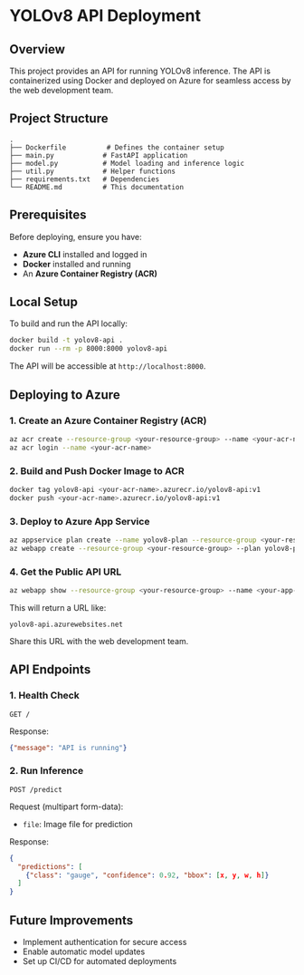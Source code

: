 # YOLOv8 API Deployment

## Overview
This project provides an API for running YOLOv8 inference. The API is containerized using Docker and deployed on Azure for seamless access by the web development team.

## Project Structure
```
.
├── Dockerfile          # Defines the container setup
├── main.py            # FastAPI application
├── model.py           # Model loading and inference logic
├── util.py            # Helper functions
├── requirements.txt   # Dependencies
└── README.md          # This documentation
```

## Prerequisites
Before deploying, ensure you have:
- **Azure CLI** installed and logged in
- **Docker** installed and running
- An **Azure Container Registry (ACR)**

## Local Setup
To build and run the API locally:
```sh
docker build -t yolov8-api .
docker run --rm -p 8000:8000 yolov8-api
```
The API will be accessible at `http://localhost:8000`.

## Deploying to Azure
### 1. Create an Azure Container Registry (ACR)
```sh
az acr create --resource-group <your-resource-group> --name <your-acr-name> --sku Basic
az acr login --name <your-acr-name>
```

### 2. Build and Push Docker Image to ACR
```sh
docker tag yolov8-api <your-acr-name>.azurecr.io/yolov8-api:v1
docker push <your-acr-name>.azurecr.io/yolov8-api:v1
```

### 3. Deploy to Azure App Service
```sh
az appservice plan create --name yolov8-plan --resource-group <your-resource-group> --sku B1 --is-linux
az webapp create --resource-group <your-resource-group> --plan yolov8-plan --name <your-app-name> --deployment-container-image-name <your-acr-name>.azurecr.io/yolov8-api:v1
```

### 4. Get the Public API URL
```sh
az webapp show --resource-group <your-resource-group> --name <your-app-name> --query defaultHostName -o tsv
```
This will return a URL like:
```
yolov8-api.azurewebsites.net
```
Share this URL with the web development team.

## API Endpoints
### 1. Health Check
```http
GET /
```
Response:
```json
{"message": "API is running"}
```

### 2. Run Inference
```http
POST /predict
```
Request (multipart form-data):
- `file`: Image file for prediction

Response:
```json
{
  "predictions": [
    {"class": "gauge", "confidence": 0.92, "bbox": [x, y, w, h]}
  ]
}
```

## Future Improvements
- Implement authentication for secure access
- Enable automatic model updates
- Set up CI/CD for automated deployments